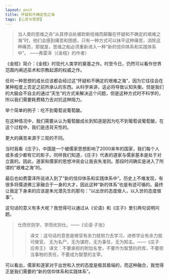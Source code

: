 ```yaml
---
layout: post
title: 怀疑和不确定性之海
tags: [心灵与思想]
---
```


>当人类的思维之舟“从其停泊处被砍断缆绳而颠簸在怀疑和不确定的艰难之海”时，他们会感到痛苦和困惑，只有一种方式可以抹平这种痛苦，消除这种痛苦，那就是，思维之船必须重新进入一种“新的信仰体系和实践体系中”。
>——弗雷泽（《金枝》的作者）

《金枝》简介：《金枝》时现代人类学的奠基之作。时至今日，仍然可以看作世界范围内阐述巫术和宗教起源的权威之作。

任何一种思想的成长应该都会经过这“怀疑和不确定的艰难之海”，因为它往往会在某种程度上否定之前所承认的东西。从科学来讲，这必将导致认知失衡。但是我们的大脑会不自主的通过“天生”的方式来解决这个问题，但是这种方式时不科学的，所以我们需要耗费精力去对抗这种阻力。

举个简单的例子：吃不到葡萄说葡萄酸。

在这种情况中，我们需要从认为葡萄酸成长到知道是因为吃不到葡萄说葡萄酸，在这个过程中，我们是违背天性的。

更大的痛苦来源于三观的不同。

当时我看《庄子》，中国是一个被儒家思想影响了2000来年的国家，我们每个人或多或少都有它的影子。同样我们知道，《庄子》代表的道家与儒家基本是处于对立面的。因此，道家和儒家的思想冲突会让我丧失准则。那段时间确实是进入了所谓的“艰难之海”的。

最后也如费雷泽所说进入到了“新的信仰体系和实践体系中”。历史上不难发现，有很多将儒道佛三家融合于一身的大才，因此这种“新的体系”也是有迹可循的。最终让我定下身来的应该是朱光潜先生的那句：“以出世的态度做人，以入世的态度做事”。

这句话的意义有多大呢？我觉得可以通过从《论语》和《庄子》里引两句说明问题。

>仕而优则学，学而优则仕。——《论语·子张》
>>译文：这句话的意思是做官有余力就努力去学习，进修学业有余力就可做官。
>无为名尸，无为谋府，无为事任，无为知主。——《庄子·应帝王》
>>译文：不要承担的附加名誉，不要作为智慧的府库，不要担当事物的责任，不要成为智慧的主宰。

可以看出，儒家和道家对于出世和入世的态度是极其极端的，而这种融合，我觉得正是我们需要的“新的信仰体系和实践体系”。